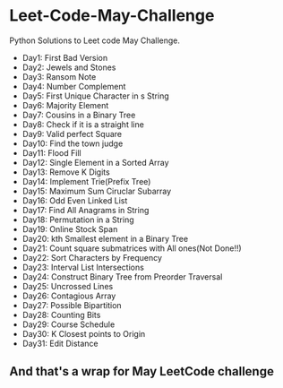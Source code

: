# Leet-Code-May-Challenge

Python Solutions to Leet code May Challenge.

<ul>
    <li>Day1: First Bad Version</li>
    <li>Day2: Jewels and Stones</li>
    <li>Day3: Ransom Note</li>
    <li>Day4: Number Complement</li>
    <li>Day5: First Unique Character in s String</li>
    <li>Day6: Majority Element</li>
    <li>Day7: Cousins in a Binary Tree</li>
    <li>Day8: Check if it is a straight line</li>
    <li>Day9: Valid perfect Square</li>
    <li>Day10: Find the town judge</li>
    <li>Day11: Flood Fill</li>
    <li>Day12: Single Element in a Sorted Array</li>
    <li>Day13: Remove K Digits</li>
    <li>Day14: Implement Trie(Prefix Tree)</li>
    <li>Day15: Maximum Sum Ciruclar Subarray</li>
    <li>Day16: Odd Even Linked List</li>
    <li>Day17: Find All Anagrams in String</li>
    <li>Day18: Permutation in a String</li>
    <li>Day19: Online Stock Span</li>
    <li>Day20: kth Smallest element in a Binary Tree</li>
    <li>Day21: Count square submatrices with All ones(Not Done!!)</li>
    <li>Day22: Sort Characters by Frequency</li>
    <li>Day23: Interval List Intersections</li>
    <li>Day24: Construct Binary Tree from Preorder Traversal</li>
    <li>Day25: Uncrossed Lines</li>
    <li>Day26: Contagious Array</li>
    <li>Day27: Possible Bipartition</li>
    <li>Day28: Counting Bits</li>
    <li>Day29: Course Schedule</li>
    <li>Day30: K Closest points to Origin</li>
    <li>Day31: Edit Distance</li>
</ul>
<h2>And that's a wrap for May LeetCode challenge
</h2>